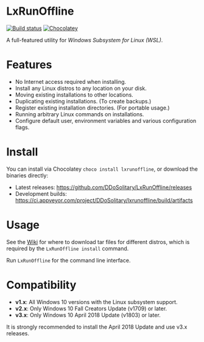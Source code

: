 # LxRunOffline

[![Build status](https://img.shields.io/appveyor/ci/ddosolitary/lxrunoffline/master.svg)](https://ci.appveyor.com/project/ddosolitary/lxrunoffline)
[![Chocolatey](https://img.shields.io/chocolatey/v/lxrunoffline.svg)](https://chocolatey.org/packages/lxrunoffline)

A full-featured utility for *Windows Subsystem for Linux (WSL)*.

# Features

- No Internet access required when installing.
- Install any Linux distros to any location on your disk.
- Moving existing installations to other locations.
- Duplicating existing installations. (To create backups.)
- Register existing installation directories. (For portable usage.)
- Running arbitrary Linux commands on installations.
- Configure default user, environment variables and various configuration flags.

# Install

You can install via Chocolatey `choco install lxrunoffline`, or download the binaries directly:
- Latest releases: https://github.com/DDoSolitary/LxRunOffline/releases
- Development builds: https://ci.appveyor.com/project/DDoSolitary/lxrunoffline/build/artifacts

# Usage

See the [Wiki](https://github.com/DDoSolitary/LxRunOffline/wiki) for where to download tar files for different distros, which is required by the `LxRunOffline install` command.

Run `LxRunOffline` for the command line interface.

# Compatibility

- **v1.x**: All Windows 10 versions with the Linux subsystem support.
- **v2.x**: Only Windows 10 Fall Creators Update (v1709) or later.
- **v3.x**: Only Windows 10 April 2018 Update (v1803) or later.

It is strongly recommended to install the April 2018 Update and use v3.x releases.
